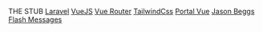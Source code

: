 THE STUB
 <a class="mt-2 text-xl" href="https://laravel.com" target="_blank">Laravel</a>
                    <a class="mt-2 text-xl" href="https://vuejs.org/" target="_blank">VueJS</a>
                    <a class="mt-2 text-xl" href="https://router.vuejs.org/" target="_blank">Vue Router</a>
                    <a class="mt-2 text-xl" href="https://tailwindcss.com/" target="_blank">TailwindCss</a>
                    <a class="mt-2 text-xl" href="https://github.com/LinusBorg/portal-vue" target="_blank">Portal Vue</a>
                    <a class="mt-2 text-xl" href="https://laravel-news.com/building-a-flash-message-component-with-vue-js-and-tailwind-css" target="_blank">Jason Beggs Flash Messages</a>
